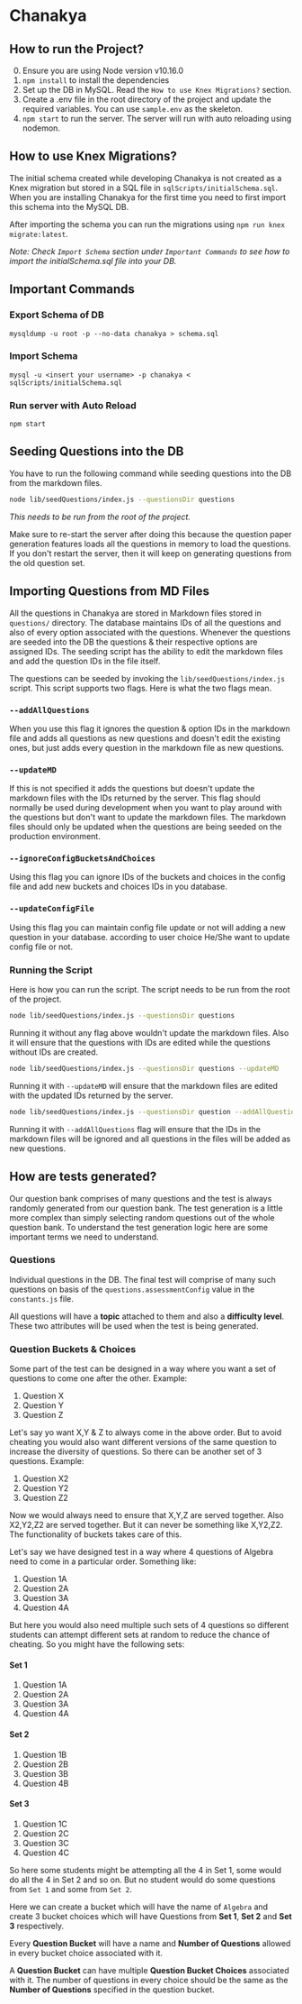 # Chanakya

## How to run the Project?

0. Ensure you are using Node version v10.16.0
1. `npm install` to install the dependencies
2. Set up the DB in MySQL. Read the `How to use Knex Migrations?` section.
3. Create a .env file in the root directory of the project and update the required variables. You can use `sample.env` as the skeleton.
4. `npm start` to run the server. The server will run with auto reloading using nodemon.


## How to use Knex Migrations?

The initial schema created while developing Chanakya is not created as a Knex migration but stored in a SQL file in `sqlScripts/initialSchema.sql`. When you are installing Chanakya for the first time you need to first import this schema into the MySQL DB.

After importing the schema you can run the migrations using `npm run knex migrate:latest`.

*Note: Check `Import Schema` section under `Important Commands` to see how to import the initialSchema.sql file into your DB.*

## Important Commands

### Export Schema of DB
`mysqldump -u root -p --no-data chanakya > schema.sql`

### Import Schema
`mysql -u <insert your username> -p chanakya < sqlScripts/initialSchema.sql`

### Run server with Auto Reload
`npm start`

## Seeding Questions into the DB

You have to run the following command while seeding questions into the DB from the markdown files.

```sh
node lib/seedQuestions/index.js --questionsDir questions
```

*This needs to be run from the root of the project.*

Make sure to re-start the server after doing this because the question paper generation features loads all the questions in memory to load the questions. If you don't restart the server, then it will keep on generating questions from the old question set.

## Importing Questions from MD Files

All the questions in Chanakya are stored in Markdown files stored in `questions/` directory. The database maintains IDs of all the questions and also of every option associated with the questions. Whenever the questions are seeded into the DB the questions & their respective options are assigned IDs. The seeding script has the ability to edit the markdown files and add the question IDs in the file itself.

The questions can be seeded by invoking the `lib/seedQuestions/index.js` script. This script supports two flags. Here is what the two flags mean.

### `--addAllQuestions`
When you use this flag it ignores the question & option IDs in the markdown file and adds all questions as new questions and doesn't edit the existing ones, but just adds every question in the markdown file as new questions.

### `--updateMD`
If this is not specified it adds the questions but doesn't update the markdown files with the IDs returned by the server. This flag should normally be used during development when you want to play around with the questions but don't want to update the markdown files. The markdown files should only be updated when the questions are being seeded on the production environment.

### `--ignoreConfigBucketsAndChoices`
Using this flag you can ignore IDs of the buckets and choices in the config file and add new buckets and choices IDs in you database.

### `--updateConfigFile`
Using this flag you can maintain config file update or not will adding a new question in your database. according to user choice He/She want to update config file or not.

### Running the Script

Here is how you can run the script. The script needs to be run from the root of the project.

```bash
node lib/seedQuestions/index.js --questionsDir questions
```

Running it without any flag above wouldn't update the markdown files. Also it will ensure that the questions with IDs are edited while the questions without IDs are created.


```bash
node lib/seedQuestions/index.js --questionsDir questions --updateMD
```

Running it with `--updateMD` will ensure that the markdown files are edited with the updated IDs returned by the server.

```bash
node lib/seedQuestions/index.js --questionsDir question --addAllQuestions
```

Running it with `--addAllQuestions` flag will ensure that the IDs in the markdown files will be ignored and all questions in the files will be added as new questions.

## How are tests generated?

Our question bank comprises of many questions and the test is always randomly generated from our question bank. The test generation is a little more complex than simply selecting random questions out of the whole question bank. To understand the test generation logic here are some important terms we need to understand.

### Questions
Individual questions in the DB. The final test will comprise of many such questions on basis of the `questions.assessmentConfig` value in the `constants.js` file.

All questions will have a **topic** attached to them and also a **difficulty level**. These two attributes will be used when the test is being generated.

### Question Buckets & Choices
Some part of the test can be designed in a way where you want a set of questions to come one after the other. Example:

1. Question X
2. Question Y
3. Question Z

Let's say yo want X,Y & Z to always come in the above order. But to avoid cheating you would also want different versions of the same question to increase the diversity of questions. So there can be another set of 3 questions. Example:

1. Question X2
2. Question Y2
3. Question Z2

Now we would always need to ensure that X,Y,Z are served together. Also X2,Y2,Z2 are served together. But it can never be something like X,Y2,Z2. The functionality of buckets takes care of this.

Let's say we have designed test in a way where 4 questions of Algebra need to come in a particular order. Something like:

1. Question 1A
2. Question 2A
3. Question 3A
4. Question 4A

But here you would also need multiple such sets of 4 questions so different students can attempt different sets at random to reduce the chance of cheating. So you might have the following sets:

#### Set 1
1. Question 1A
2. Question 2A
3. Question 3A
4. Question 4A

#### Set 2
1. Question 1B
2. Question 2B
3. Question 3B
4. Question 4B

#### Set 3
1. Question 1C
2. Question 2C
3. Question 3C
4. Question 4C

So here some students might be attempting all the 4 in Set 1, some would do all the 4 in Set 2 and so on. But no student would do some questions from `Set 1` and some from `Set 2`.

Here we can create a bucket which will have the name of `Algebra` and create 3 bucket choices which will have Questions from **Set 1**, **Set 2** and **Set 3** respectively.

Every **Question Bucket** will have a name and **Number of Questions** allowed in every bucket choice associated with it.

A **Question Bucket** can have multiple **Question Bucket Choices** associated with it. The number of questions in every choice should be the same as the **Number of Questions** specified in the question bucket.

